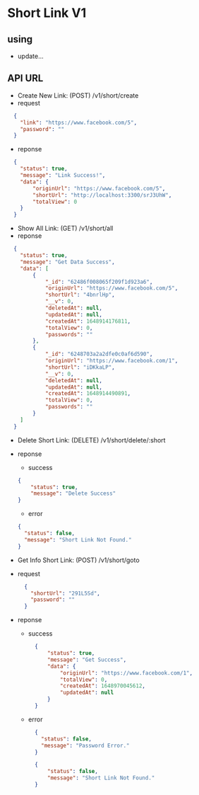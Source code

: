 # Short Link V1
## using
 - update...

## API URL
 - Create New Link: (POST) /v1/short/create
  - request
  ```json
    {
      "link": "https://www.facebook.com/5",
      "password": ""
    }
  ```
  - reponse
  ```json
    {
      "status": true,
      "message": "Link Success!",
      "data": {
          "originUrl": "https://www.facebook.com/5",
          "shortUrl": "http://localhost:3300/srJ3UhW",
          "totalView": 0
      }
    }
  ```
 - Show All Link: (GET) /v1/short/all
  - reponse
  ```json
    {
      "status": true,
      "message": "Get Data Success",
      "data": [
          {
              "_id": "62486f008065f209f1d923a6",
              "originUrl": "https://www.facebook.com/5",
              "shortUrl": "4bnrlHp",
              "__v": 0,
              "deletedAt": null,
              "updatedAt": null,
              "createdAt": 1648914176811,
              "totalView": 0,
              "passwords": ""
          },
          {
              "_id": "6248703a2a2dfe0c0af6d590",
              "originUrl": "https://www.facebook.com/1",
              "shortUrl": "iDKkaLP",
              "__v": 0,
              "deletedAt": null,
              "updatedAt": null,
              "createdAt": 1648914490891,
              "totalView": 0,
              "passwords": ""
          }
      ]
    }
  ```

 - Delete Short Link: (DELETE) /v1/short/delete/:short
  - reponse
    - success
    ```json
    {
        "status": true,
        "message": "Delete Success"
    }
    ```
    - error
    ```json
    {
      "status": false,
      "message": "Short Link Not Found."
    }
    ```

 - Get Info Short Link: (POST) /v1/short/goto
  - request
    ```json
      {
        "shortUrl": "291L5Sd",
        "password": ""
      }
    ```
  - reponse
      - success
        ```json
          {
              "status": true,
              "message": "Get Success",
              "data": {
                  "originUrl": "https://www.facebook.com/1",
                  "totalView": 0,
                  "createdAt": 1648970045612,
                  "updatedAt": null
              }
          }
        ```
      - error
        ```json
          {
            "status": false,
            "message": "Password Error."
          }
        ```
        ```json
          {
              "status": false,
              "message": "Short Link Not Found."
          }
        ```
